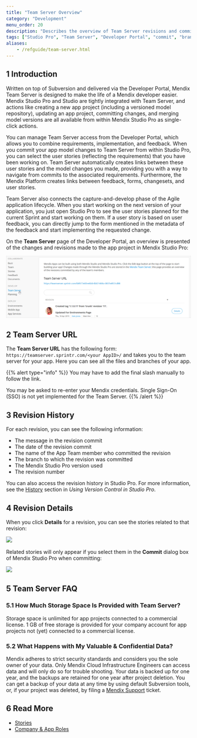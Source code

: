 ```yaml
---
title: "Team Server Overview"
category: "Development"
menu_order: 20
description: "Describes the overview of Team Server revisions and commits."
tags: ["Studio Pro", "Team Server", "Developer Portal", "commit", "branch"]
aliases:
    - /refguide/team-server.html
---
```


## 1 Introduction

Written on top of Subversion and delivered via the Developer Portal, Mendix Team Server is designed to make the life of a Mendix developer easier. Mendix Studio Pro and Studio are tightly integrated with Team Server, and actions like creating a new app project (including a versioned model repository), updating an app project, committing changes, and merging model versions are all available from within Mendix Studio Pro as single-click actions.

You can manage Team Server access from the Developer Portal, which allows you to combine requirements, implementation, and feedback. When you commit your app model changes to Team Server from within Studio Pro, you can select the user stories (reflecting the requirements) that you have been working on. Team Server automatically creates links between these user stories and the model changes you made, providing you with a way to navigate from commits to the associated requirements. Furthermore, the Mendix Platform creates links between feedback, forms, changesets, and user stories.

Team Server also connects the capture-and-develop phase of the Agile application lifecycle. When you start working on the next version of your application, you just open Studio Pro to see the user stories planned for the current Sprint and start working on them. If a user story is based on user feedback, you can directly jump to the form mentioned in the metadata of the feedback and start implementing the requested change. 

On the **Team Server** page of the Developer Portal, an overview is presented of the changes and revisions made to the app project in Mendix Studio Pro:

![](attachments/team-server.png)

## 2 Team Server URL

The **Team Server URL** has the following form: `https://teamserver.sprintr.com/<your AppID>/` and takes you to the team server for your app. Here you can see all the files and branches of your app.

{{% alert type="info" %}}
You may have to add the final slash manually to follow the link.

You may be asked to re-enter your Mendix credentials. Single Sign-On (SSO) is not yet implemented for the Team Server.
{{% /alert %}}

## 3 Revision History

For each revision, you can see the following information:

* The message in the revision commit
* The date of the revision commit
* The name of the App Team member who committed the revision
* The branch to which the revision was committed
* The Mendix Studio Pro version used
* The revision number

You can also access the revision history in Studio Pro. For more information, see the [History](/refguide/using-version-control-in-studio-pro#history) section in *Using Version Control in Studio Pro*.

## 4 Revision Details

When you click **Details** for a revision, you can see the stories related to that revision:

![](attachments/revision-details.png)

Related stories will only appear if you select them in the **Commit** dialog box of Mendix Studio Pro when committing:

![](attachments/commit-story.png)

## 5 Team Server FAQ

### 5.1 How Much Storage Space Is Provided with Team Server?

Storage space is unlimited for app projects connected to a commercial license. 1 GB of free storage is provided for your company account for app projects not (yet) connected to a commercial license.

### 5.2 What Happens with My Valuable & Confidential Data?

Mendix adheres to strict security standards and considers you the sole owner of your data. Only Mendix Cloud Infrastructure Engineers can access data and will only do so for trouble shooting. Your data is backed up for one year, and the backups are retained for one year after project deletion. You can get a backup of your data at any time by using default Subversion tools, or, if your project was deleted, by filing a [Mendix Support](https://support.mendix.com/hc/en-us) ticket.

## 6 Read More

* [Stories](/developerportal/collaborate/stories)
* [Company & App Roles](/developerportal/company-app-roles/index)
